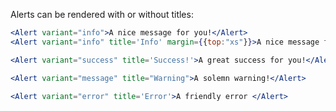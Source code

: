 Alerts can be rendered with or without titles:

```jsx
<Alert variant="info">A nice message for you!</Alert>
<Alert variant="info" title='Info' margin={{top:"xs"}}>A nice message for you!</Alert>
```


```jsx
<Alert variant="success" title='Success!'>A great success for you!</Alert>
```

```jsx
<Alert variant="message" title="Warning">A solemn warning!</Alert>
```

```jsx
<Alert variant="error" title='Error'>A friendly error </Alert>
```
